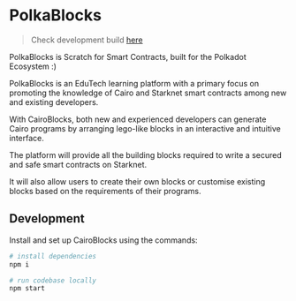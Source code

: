 # PolkaBlocks

> Check development build [here](https://cairoblocks.onrender.com/)

PolkaBlocks is Scratch for Smart Contracts, built for the Polkadot Ecosystem :)

PolkaBlocks is an EduTech learning platform with a primary focus on promoting the knowledge of Cairo and Starknet smart contracts among new and existing developers. 

With CairoBlocks, both new and experienced developers can generate Cairo programs by arranging lego-like blocks in an interactive and intuitive interface.

The platform will provide all the building blocks required to write a secured and safe smart contracts on Starknet.

It will also allow users to create their own blocks or customise existing blocks based on the requirements of their programs.

## Development
Install and set up CairoBlocks using the commands:
```bash
# install dependencies
npm i

# run codebase locally
npm start
```